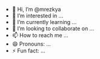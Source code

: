 - 👋 Hi, I’m @mrezkya
- 👀 I’m interested in ...
- 🌱 I’m currently learning ...
- 💞️ I’m looking to collaborate on ...
- 📫 How to reach me ...
- 😄 Pronouns: ...
- ⚡ Fun fact: ...

<!---
mrezkya/mrezkya is a ✨ special ✨ repository because its `README.md` (this file) appears on your GitHub profile.
You can click the Preview link to take a look at your changes.
--->
